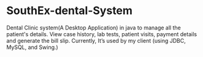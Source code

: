 # SouthEx-dental-System
Dental Clinic system(A Desktop Application) in java to manage all the patient's details. View case history, lab tests, patient visits, payment details and generate the bill slip. Currently, It’s used by my client (using JDBC, MySQL, and Swing.)
